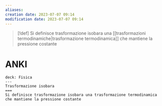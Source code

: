 ```yaml
---
aliases: 
creation date: 2023-07-07 09:14
modification date: 2023-07-07 09:14
---
```



> [!def] 
> Si definisce trasformazione isobara una [[trasformazioni termodinamiche|trasformazione termodinamica]] che mantiene la pressione costante


# ANKI

```anki
deck: Fisica
---
Trasformazione isobara
===
Si definisce trasformazione isobara una trasformazione termodinamica che mantiene la pressione costante
```


